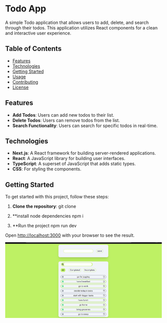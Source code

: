 # Todo App

A simple Todo application that allows users to add, delete, and search through their todos. This application utilizes React components for a clean and interactive user experience.

## Table of Contents

- [Features](#features)
- [Technologies](#technologies)
- [Getting Started](#getting-started)
- [Usage](#usage)
- [Contributing](#contributing)
- [License](#license)

## Features

- **Add Todos**: Users can add new todos to their list.
- **Delete Todos**: Users can remove todos from the list.
- **Search Functionality**: Users can search for specific todos in real-time.

## Technologies

- **Next.js**: A React framework for building server-rendered applications.
- **React**: A JavaScript library for building user interfaces.
- **TypeScript**: A superset of JavaScript that adds static types.
- **CSS**: For styling the components.

## Getting Started

To get started with this project, follow these steps:

1. **Clone the repository**:
   git clone <url>

2. \*\*install node dependencies
   npm i

3. \*\*Run the project
   npm run dev

Open [http://localhost:3000](http://localhost:3000) with your browser to see the result.

![Screenshots](assets/images/todo_app_screenshot.jpg)

